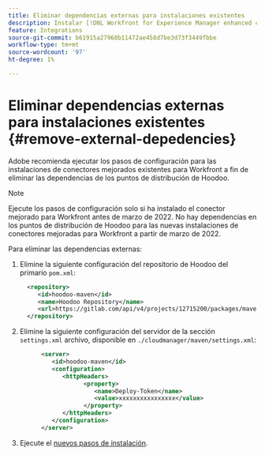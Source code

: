 ```yaml
---
title: Eliminar dependencias externas para instalaciones existentes
description: Instalar [!DNL Workfront for Experience Manager enhanced connector]
feature: Integrations
source-git-commit: b61915a27968b11472ae458d7be3d73f3449fbbe
workflow-type: tm+mt
source-wordcount: '97'
ht-degree: 1%

---
```



# Eliminar dependencias externas para instalaciones existentes {#remove-external-depedencies}

Adobe recomienda ejecutar los pasos de configuración para las instalaciones de conectores mejorados existentes para Workfront a fin de eliminar las dependencias de los puntos de distribución de Hoodoo.

>[!NOTE]
>
>Ejecute los pasos de configuración solo si ha instalado el conector mejorado para Workfront antes de marzo de 2022. No hay dependencias en los puntos de distribución de Hoodoo para las nuevas instalaciones de conectores mejoradas para Workfront a partir de marzo de 2022.

Para eliminar las dependencias externas:

1. Elimine la siguiente configuración del repositorio de Hoodoo del primario `pom.xml`:

   ```XML
     <repository>
        <id>hoodoo-maven</id>
        <name>Hoodoo Repository</name>
        <url>https://gitlab.com/api/v4/projects/12715200/packages/maven</url>
     </repository>
   ```

1. Elimine la siguiente configuración del servidor de la sección `settings.xml` archivo, disponible en `./cloudmanager/maven/settings.xml`:

   ```XML
         <server>
            <id>hoodoo-maven</id>
            <configuration>
               <httpHeaders>
                     <property>
                        <name>Deploy-Token</name>
                        <value>xxxxxxxxxxxxxxxx</value>
                     </property>
               </httpHeaders>
            </configuration>
         </server>
   ```

1. Ejecute el [nuevos pasos de instalación](workfront-connector-install.md).

